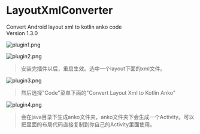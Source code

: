 # LayoutXmlConverter
Convert Android layout xml to kotlin anko code<br>
Version 1.3.0<br>

![plugin1.png](http://upload-images.jianshu.io/upload_images/2113387-fa20d3459e03f08f.png?imageMogr2/auto-orient/strip%7CimageView2/2/w/1240)

![plugin2.png](http://upload-images.jianshu.io/upload_images/2113387-b04b3bfccbe14970.png?imageMogr2/auto-orient/strip%7CimageView2/2/w/1240)

>安装完插件以后，重启生效。选中一个layout下面的xml文件。

![plugin3.png](http://upload-images.jianshu.io/upload_images/2113387-7ee73e2469926a14.png?imageMogr2/auto-orient/strip%7CimageView2/2/w/1240)

>然后选择"Code"菜单下面的"Convert Layout Xml to Kotlin Anko"

![plugin4.png](http://upload-images.jianshu.io/upload_images/2113387-b2f4de32652e203f.png?imageMogr2/auto-orient/strip%7CimageView2/2/w/1240)

>会在java目录下生成anko文件夹，anko文件夹下会生成一个Activity。可以把里面的布局代码直接复制到你自己的Activity里面使用。
